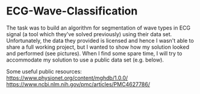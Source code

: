 # ECG-Wave-Classification

The task was to build an algorithm for segmentation of wave types in ECG signal (a tool which they've solved previously) using their data set.
Unfortunately, the data they provided is licensed and hence I wasn't able to share a full working project, but I wanted to show how my solution looked and performed (see pictures). 
When I find some spare time, I will try to accommodate my solution to use a public data set (e.g. below).

Some useful public resources:
https://www.physionet.org/content/mghdb/1.0.0/
https://www.ncbi.nlm.nih.gov/pmc/articles/PMC4627786/
